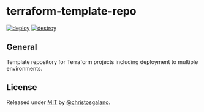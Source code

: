 # terraform-template-repo

[![deploy](https://github.com/christosgalano/terraform-template-repo/actions/workflows/deploy.yaml/badge.svg?branch=main)](https://github.com/christosgalano/terraform-library/actions/workflows/deploy.yaml)
[![destroy](https://github.com/christosgalano/terraform-template-repo/actions/workflows/destroy.yaml/badge.svg?branch=main)](https://github.com/christosgalano/terraform-library/actions/workflows/destroy.yaml)

<!-- TODO: add documentation about the workflows and their usage and also give example of flow with branch-deploy strategy -->

## General

Template repository for Terraform projects including deployment to multiple environments.

## License

Released under [MIT](/LICENSE) by [@christosgalano](https://github.com/christosgalano).
